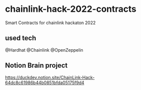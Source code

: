 # chainlink-hack-2022-contracts
Smart Contracts for chainlink hackaton 2022

## used tech
@Hardhat 
@Chainlink
@OpenZeppelin


## Notion Brain project
https://duckdev.notion.site/ChainLink-Hack-64dc8c61986b44b0851bfda05175f9d4